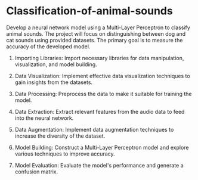 # Classification-of-animal-sounds
Develop a neural network model using a Multi-Layer Perceptron to classify  animal sounds. The project will focus on distinguishing between dog and cat sounds using provided  datasets. The primary goal is to measure the accuracy of the developed model.
1. Importing Libraries: Import necessary libraries for data manipulation, visualization, and model building.
 
3. Data Visualization: Implement effective data visualization techniques to gain insights from the datasets.

4. Data Processing: Preprocess the data to make it suitable for training the model.

5. Data Extraction: Extract relevant features from the audio data to feed into the neural network.

6. Data Augmentation: Implement data augmentation techniques to increase the diversity of the dataset.

7. Model Building: Construct a Multi-Layer Perceptron model and explore various techniques to improve accuracy.

8. Model Evaluation: Evaluate the model's performance and generate a confusion matrix.
